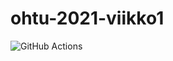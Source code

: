 # ohtu-2021-viikko1

![GitHub Actions](https://github.com/BigJackz/ohtu-2021-viikko1/workflows/CI/badge.svg)
